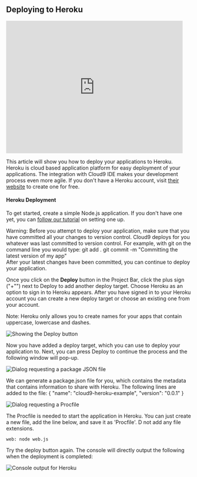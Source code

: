 ## Deploying to Heroku

<iframe width="480" height="360" src="http://www.youtube.com/embed/jQzioo6JJ_0" frameborder="0" allowfullscreen></iframe>

This article will show you how to deploy your applications to Heroku. Heroku is cloud based application platform for easy deployment of your applications. The integration with Cloud9 IDE makes your development process even more agile. If you don't have a Heroku account, visit [their website](htttp://www.heroku.com) to create one for free. 

#### Heroku Deployment

To get started, create a simple Node.js application. If you don't have one yet, you can [follow our tutorial](writing_nodejs_hello_world.html) on setting one up. 

Warning: Before you attempt to deploy your application, make sure that you have committed all your changes to version control. Cloud9 deploys for you whatever was last committed to version control. For example, with git on the command line you would type:
    git add .
    git commit -m "Committing the latest version of my app"  
After your latest changes have been committed, you can continue to deploy your application.

Once you click on the **Deploy** button in the Project Bar, click the plus sign ("+"") next to Deploy to add another deploy target. Choose Heroku as an option to sign in to Heroku appears. After you have signed in to your Heroku account you can create a new deploy target or choose an existing one from your account.

Note: Heroku only allows you to create names for your apps that contain uppercase, lowercase and dashes.

![Showing the Deploy button](./images/herokuDeploy.png)

Now you have added a deploy target, which you can use to deploy your application to. Next, you can press Deploy to continue the process and the following window will pop-up.

![Dialog requesting a package JSON file](./images/missingPackageJSON.png)

We can generate a package.json file for you, which contains the metadata that contains information to share with Heroku. The following lines are added to the file:
	{
		"name": "cloud9-heroku-example",
		"version": "0.0.1"
	}

![Dialog requesting a Procfile](./images/missingProcFile.png)

The Procfile is needed to start the application in Heroku. You can just create a new file, add the line below, and save it as 'Procfile'. D not add any file extensions.

	web: node web.js

Try the deploy button again. The console will directly output the following when the deployment is completed:

![Console output for Heroku](./images/herokuConsoleOutput.png)